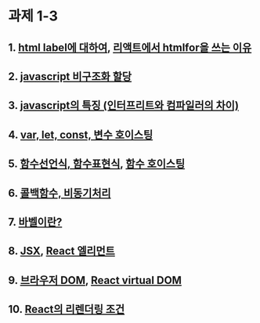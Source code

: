 # 과제 1-3

## 1. [html label에 대하여][labellink], [리액트에서 htmlfor을 쓰는 이유][reacthtmlfor]

[labellink]: https://www.codingfactory.net/11008
[reacthtmlfor]: https://timmousk.com/blog/react-label-for/

## 2. [javascript 비구조화 할당][nonstructurelink]

[nonstructurelink]: https://learnjs.vlpt.us/useful/06-destructuring.html

## 3. [javascript의 특징 (인터프리트와 컴파일러의 차이)][jsinterprintlink]

[jsinterprintlink]: https://www.oowgnoj.dev/review/advanced-js-1

## 4. [var, let, const, 변수 호이스팅][varhoistinglink]
[varhoistinglink]:https://www.freecodecamp.org/korean/news/var-let-constyi-caijeomeun/

## 5. [함수선언식, 함수표현식][funtionlink], [함수 호이스팅][funtionhoisinglink]
[funtionlink]:https://taenami.tistory.com/86
[funtionhoisinglink]:https://velog.io/@hyun-jii/%ED%95%A8%EC%88%98%EC%84%A0%EC%96%B8%EB%AC%B8-%ED%95%A8%EC%88%98%ED%91%9C%ED%98%84%EC%8B%9D%EA%B3%BC-%ED%98%B8%EC%9D%B4%EC%8A%A4%ED%8C%85
## 6. [콜백함수, 비동기처리][callbacklink]
[callbacklink]:https://yoo11052.tistory.com/153

## 7. [바벨이란?][babellink]
[babellink]:https://lihano.tistory.com/20

## 8. [JSX][JSXlink], [React 엘리먼트][elementlink]
[JSXlink]:https://ko.reactjs.org/docs/introducing-jsx.html
[elementlink]:https://ko.reactjs.org/docs/rendering-elements.html

## 9. [브라우저 DOM][browserlink], [React virtual DOM][virtualdomlink]
[browserlink]:https://www.codestates.com/blog/content/dom-javascript
[virtualdomlink]:https://velog.io/@ctdlog/React-DOM%EC%9D%B4%EB%9E%80-Virtual-DOM%EC%9D%84-%EC%82%AC%EC%9A%A9%ED%95%98%EB%8A%94-%EC%9D%B4%EC%9C%A0

## 10. [React의 리렌더링 조건][renderinglink]
[renderinglink]:https://seungddak.tistory.com/109